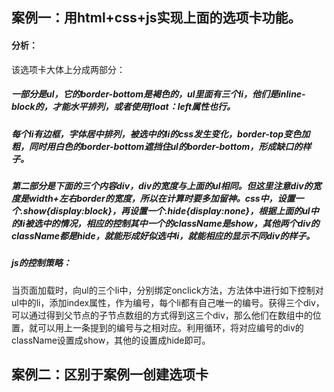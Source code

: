 ## 案例一：用html+css+js实现上面的选项卡功能。

#### 分析：

该选项卡大体上分成两部分：

##### 一部分是ul，它的border-bottom是褐色的，ul里面有三个li，他们是inline-block的，才能水平排列，或者使用float：left属性也行。

##### 每个li有边框，字体居中排列，被选中的li的css发生变化，border-top变色加粗，同时用白色的border-bottom遮挡住ul的border-bottom，形成缺口的样子。

##### 第二部分是下面的三个内容div，div的宽度与上面的ul相同。但这里注意div的宽度是width+左右border的宽度，所以在计算时要多加留神。css中，设置一个.show{display:block}，再设置一个.hide{display:none}，根据上面的ul中的li被选中的情况，相应的控制其中一个的className是show，其他两个div的className都是hide，就能形成好似选中li，就能相应的显示不同div的样子。

##### js的控制策略：
当页面加载时，向ul的三个li中，分别绑定onclick方法，方法体中进行如下控制对ul中的li，添加index属性，作为编号，每个li都有自己唯一的编号。获得三个div，可以通过得到父节点的子节点数组的方式得到这三个div，那么他们在数组中的位置，就可以用上一条提到的编号与之相对应。利用循环，将对应编号的div的className设置成show，其他的设置成hide即可。

## 案例二：区别于案例一创建选项卡
